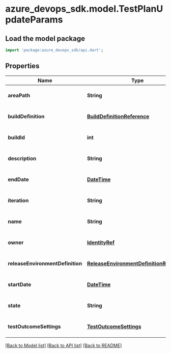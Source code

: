 # azure_devops_sdk.model.TestPlanUpdateParams

## Load the model package
```dart
import 'package:azure_devops_sdk/api.dart';
```

## Properties
Name | Type | Description | Notes
------------ | ------------- | ------------- | -------------
**areaPath** | **String** | Area of the test plan. | [optional] [default to null]
**buildDefinition** | [**BuildDefinitionReference**](BuildDefinitionReference.md) |  | [optional] [default to null]
**buildId** | **int** | Build to be tested. | [optional] [default to null]
**description** | **String** | Description of the test plan. | [optional] [default to null]
**endDate** | [**DateTime**](DateTime.md) | End date for the test plan. | [optional] [default to null]
**iteration** | **String** | Iteration path of the test plan. | [optional] [default to null]
**name** | **String** | Name of the test plan. | [optional] [default to null]
**owner** | [**IdentityRef**](IdentityRef.md) |  | [optional] [default to null]
**releaseEnvironmentDefinition** | [**ReleaseEnvironmentDefinitionReference**](ReleaseEnvironmentDefinitionReference.md) |  | [optional] [default to null]
**startDate** | [**DateTime**](DateTime.md) | Start date for the test plan. | [optional] [default to null]
**state** | **String** | State of the test plan. | [optional] [default to null]
**testOutcomeSettings** | [**TestOutcomeSettings**](TestOutcomeSettings.md) |  | [optional] [default to null]

[[Back to Model list]](../README.md#documentation-for-models) [[Back to API list]](../README.md#documentation-for-api-endpoints) [[Back to README]](../README.md)


